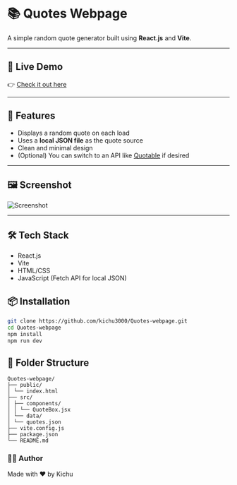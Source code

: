 # 📚 Quotes Webpage

A simple random quote generator built using **React.js** and **Vite**.

---

## 🔗 Live Demo

👉 [Check it out here](https://kichu3000.github.io/Quotes-webpage/)

---

## 🧠 Features

- Displays a random quote on each load
- Uses a **local JSON file** as the quote source
- Clean and minimal design
- (Optional) You can switch to an API like [Quotable](https://api.quotable.io/quotes/random) if desired

---

## 🖼️ Screenshot

![Screenshot](./screenshot.png)

---

## 🛠️ Tech Stack

- React.js
- Vite
- HTML/CSS
- JavaScript (Fetch API for local JSON)

## 📦 Installation

```bash
git clone https://github.com/kichu3000/Quotes-webpage.git
cd Quotes-webpage
npm install
npm run dev
```

## 📁 Folder Structure

```
Quotes-webpage/
├── public/
│ └── index.html
├── src/
│ ├── components/
│ │ └── QuoteBox.jsx
│ └── data/
│ └── quotes.json
├── vite.config.js
├── package.json
└── README.md
```

### 👨‍💻 Author

Made with ❤️ by Kichu
